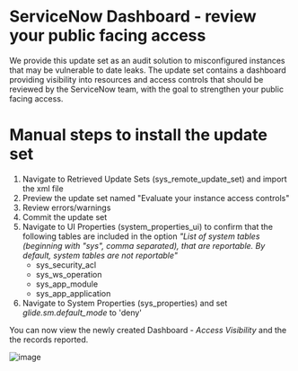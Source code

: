 # ServiceNow Dashboard - review your public facing access
We provide this update set as an audit solution to misconfigured instances that may be vulnerable to date leaks. The update set contains a dashboard providing visibility into resources and access controls that should be reviewed by the ServiceNow team, with the goal to strengthen your public facing access.

# Manual steps to install the update set 
1. Navigate to Retrieved Update Sets (sys_remote_update_set) and import the xml file
2. Preview the update set named "Evaluate your instance access controls"
3. Review errors/warnings
4. Commit the update set
5. Navigate to UI Properties (system_properties_ui) to confirm that the following tables are included in the option _"List of        system tables (beginning with "sys", comma separated), that are reportable. By default, system tables are not reportable"_
      - sys_security_acl
      - sys_ws_operation
      - sys_app_module
      - sys_app_application
6. Navigate to System Properties (sys_properties) and set _glide.sm.default_mode_ to 'deny'

You can now view the newly created Dashboard - _Access Visibility_ and the the records reported.

![image](https://user-images.githubusercontent.com/88504044/159490608-1d6912a2-dedb-4f56-91dc-3a480a9244fc.png)
